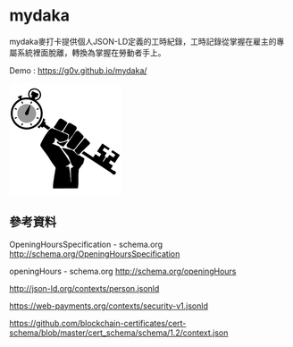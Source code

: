 # mydaka
mydaka麥打卡提供個人JSON-LD定義的工時紀錄，工時記錄從掌握在雇主的專屬系統裡面脫離，轉換為掌握在勞動者手上。

Demo : https://g0v.github.io/mydaka/

![timekey_in_fist](time_key_in_fist.png "TimeKey in fist")

## 參考資料

OpeningHoursSpecification - schema.org  http://schema.org/OpeningHoursSpecification

openingHours - schema.org  http://schema.org/openingHours

http://json-ld.org/contexts/person.jsonld

https://web-payments.org/contexts/security-v1.jsonld

https://github.com/blockchain-certificates/cert-schema/blob/master/cert_schema/schema/1.2/context.json
